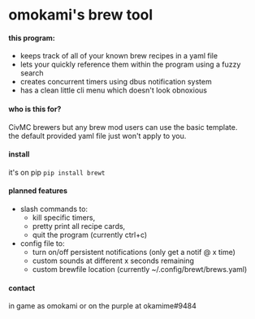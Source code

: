 # omokami's brew tool

#### this program:

- keeps track of all of your known brew recipes in a yaml file
- lets your quickly reference them within the program using a fuzzy search
- creates concurrent timers using dbus notification system
- has a clean little cli menu which doesn't look obnoxious

#### who is this for?

CivMC brewers but any brew mod users can use the basic template.  
the default provided yaml file just won't apply to you.

#### install

it's on pip
`pip install brewt`

#### planned features

- slash commands to:
    - kill specific timers, 
    - pretty print all recipe cards,
    - quit the program (currently ctrl+c)
- config file to:
    - turn on/off persistent notifications (only get a notif @ x time)
    - custom sounds at different x seconds remaining
    - custom brewfile location (currently ~/.config/brewt/brews.yaml)

#### contact

in game as omokami or on the purple at okamime#9484
